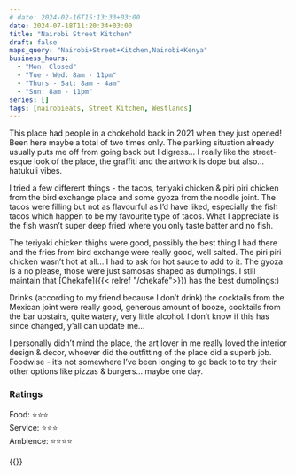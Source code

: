 ```yaml
---
# date: 2024-02-16T15:13:33+03:00
date: 2024-07-18T11:20:34+03:00
title: "Nairobi Street Kitchen"
draft: false
maps_query: "Nairobi+Street+Kitchen,Nairobi+Kenya"
business_hours:
  - "Mon: Closed"
  - "Tue - Wed: 8am - 11pm"
  - "Thurs - Sat: 8am - 4am"
  - "Sun: 8am - 11pm"
series: []
tags: [nairobieats, Street Kitchen, Westlands]
---
```


This place had people in a chokehold back in 2021 when they just opened! Been here maybe a total of two times only. The parking situation already usually puts me off from going back but I digress… I really like the street-esque look of the place, the graffiti and the artwork is dope but also… hatukuli vibes.

I tried a few different things - the tacos, teriyaki chicken & piri piri chicken from the bird exchange place and some gyoza from the noodle joint. The tacos were filling but not as flavourful as I’d have liked, especially the fish tacos which happen to be my favourite type of tacos. What I appreciate is the fish wasn’t super deep fried where you only taste batter and no fish.

The teriyaki chicken thighs were good, possibly the best thing I had there and the fries from bird exchange were really good, well salted. The piri piri chicken wasn’t hot at all… I had to ask for hot sauce to add to it. The gyoza is a no please, those were just samosas shaped as dumplings. I still maintain that [Chekafe]({{< relref "/chekafe">}}) has the best dumplings:)

Drinks (according to my friend because I don’t drink) the cocktails from the Mexican joint were really good, generous amount of booze, cocktails from the bar upstairs, quite watery, very little alcohol. I don’t know if this has since changed, y’all can update me…

I personally didn’t mind the place, the art lover in me really loved the interior design & decor, whoever did the outfitting of the place did a superb job. Foodwise - it’s not somewhere I’ve been longing to go back to to try their other options like pizzas & burgers… maybe one day.

### Ratings

Food: ⭐️⭐️⭐️<br>
Service: ⭐️⭐️⭐️<br>
Ambience: ⭐️⭐️⭐️⭐️<br>

{{<remote-image-gallery key="nairobi-street-kitchen">}}
